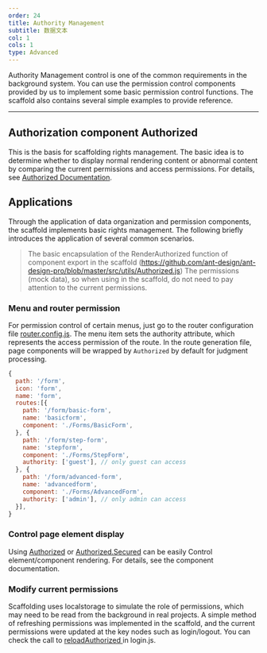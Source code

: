 ```yaml
---
order: 24
title: Authority Management
subtitle: 数据文本
col: 1
cols: 1
type: Advanced
---
```


Authority Management control is one of the common requirements in the background system. You can use the permission control components provided by us to implement some basic permission control functions. The scaffold also contains several simple examples to provide reference.

---

## Authorization component Authorized

This is the basis for scaffolding rights management. The basic idea is to determine whether to display normal rendering content or abnormal content by comparing the current permissions and access permissions. For details, see [Authorized Documentation](/components/Authorized).

## Applications

Through the application of data organization and permission components, the scaffold implements basic rights management. The following briefly introduces the application of several common scenarios.

> The basic encapsulation of the RenderAuthorized function of component export in the scaffold (https://github.com/ant-design/ant-design-pro/blob/master/src/utils/Authorized.js) The permissions (mock data), so when using in the scaffold, do not need to pay attention to the current permissions.

### Menu and router permission

For permission control of certain menus, just go to the router configuration file [router.config.js](https://github.com/ant-design/ant-design-pro/blob/master/src/config/router.config.js). The menu item sets the authority attribute, which represents the access permission of the route. In the route generation file, page components will be wrapped by `Authorized` by default for judgment processing.

```js
{
  path: '/form',
  icon: 'form',
  name: 'form',
  routes:[{
    path: '/form/basic-form',
    name: 'basicform',
    component: './Forms/BasicForm',
  }, {
    path: '/form/step-form',
    name: 'stepform',
    component: './Forms/StepForm',
    authority: ['guest'], // only guest can access
  }, {
    path: '/form/advanced-form',
    name: 'advancedform',
    component: './Forms/AdvancedForm',
    authority: ['admin'], // only admin can access
  }],
}
```

### Control page element display

Using [Authorized](http://pro.ant.design/components/Authorized#Authorized) or [Authorized.Secured](http://pro.ant.design/components/Authorized#Authorized.Secured) can be easily Control element/component rendering. For details, see the component documentation.

### Modify current permissions

Scaffolding uses localstorage to simulate the role of permissions, which may need to be read from the background in real projects.
A simple method of refreshing permissions was implemented in the scaffold, and the current permissions were updated at the key nodes such as login/logout.
You can check the call to [reloadAuthorized ](https://github.com/ant-design/ant-design-pro/blob/c93b0169a500427ee5fdd3c2977886c86aa3d59a/src/pages/User/models/login.js#L24) in login.js.
